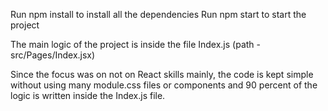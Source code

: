 Run npm install to install all the dependencies
Run npm start to start the project

The main logic of the project is inside the file Index.js (path - src/Pages/Index.jsx)

Since the focus was on not on React skills mainly, the code is kept simple without using many module.css files or components and 90 percent of the logic is written inside the Index.js file.
